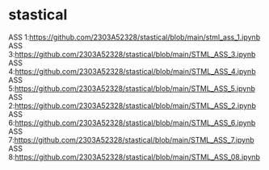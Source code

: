 # stastical
ASS 1:https://github.com/2303A52328/stastical/blob/main/stml_ass_1.ipynb
ASS 3:https://github.com/2303A52328/stastical/blob/main/STML_ASS_3.ipynb
ASS 4:https://github.com/2303A52328/stastical/blob/main/STML_ASS_4.ipynb
ASS 5:https://github.com/2303A52328/stastical/blob/main/STML_ASS_5.ipynb
ASS 2:https://github.com/2303A52328/stastical/blob/main/STML_ASS_2.ipynb
ASS 6:https://github.com/2303A52328/stastical/blob/main/STML_ASS_6.ipynb
ASS 7:https://github.com/2303A52328/stastical/blob/main/STML_ASS_7.ipynb
ASS 8:https://github.com/2303A52328/stastical/blob/main/STML_ASS_08.ipynb
